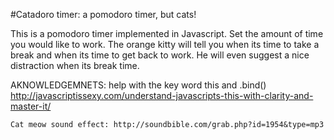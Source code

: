 #Catadoro timer: a pomodoro timer, but cats!

This is a pomodoro timer implemented in Javascript. Set the
amount of time you would like to work. The orange kitty will tell you when its time to take a break and when its
time to get back to work. He will even suggest a nice distraction when its break time.

AKNOWLEDGEMNETS:
	help with the key word this and .bind() 
	http://javascriptissexy.com/understand-javascripts-this-with-clarity-and-master-it/

	Cat meow sound effect: http://soundbible.com/grab.php?id=1954&type=mp3